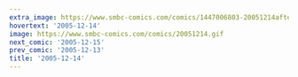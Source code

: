 ```yaml
---
extra_image: https://www.smbc-comics.com/comics/1447006803-20051214after.png
hovertext: '2005-12-14'
image: https://www.smbc-comics.com/comics/20051214.gif
next_comic: '2005-12-15'
prev_comic: '2005-12-13'
title: '2005-12-14'
---
```


